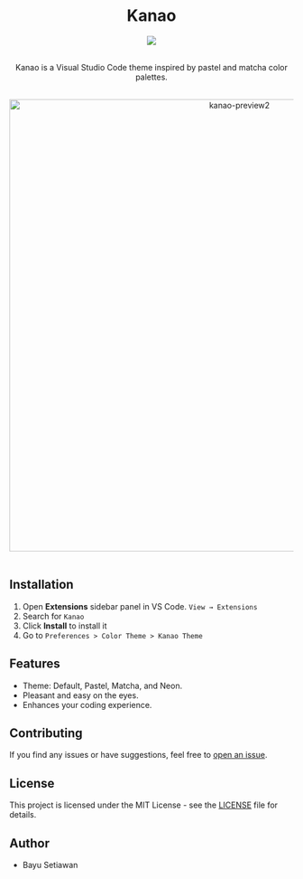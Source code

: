 <div align="center">
  <h1>Kanao</h2>
  <a href="https://marketplace.visualstudio.com/items?itemName=BayuSetiawan.kanao">
      <img src="https://img.shields.io/visual-studio-marketplace/i/BayuSetiawan.kanao" />
  </a>
</div>

<br />

<p align="center" width="100%">Kanao is a Visual Studio Code theme inspired by pastel and matcha color palettes.</p>

<br />

<div align="center" width="100%">
 <img width="800" alt="kanao-preview2" src="https://github.com/Bayusetiawan45/kanao/assets/99315255/dd12ff7a-bfab-4bb6-ab10-ee54fa281ca9">
</div>

<br />

## Installation

1. Open **Extensions** sidebar panel in VS Code. `View → Extensions`
2. Search for `Kanao`
3. Click **Install** to install it
4. Go to `Preferences > Color Theme > Kanao Theme`

## Features

- Theme: Default, Pastel, Matcha, and Neon.
- Pleasant and easy on the eyes.
- Enhances your coding experience.

## Contributing

If you find any issues or have suggestions, feel free to [open an issue](https://github.com/Bayusetiawan45/kanao/issues).

## License

This project is licensed under the MIT License - see the [LICENSE](LICENSE) file for details.

## Author

- Bayu Setiawan
